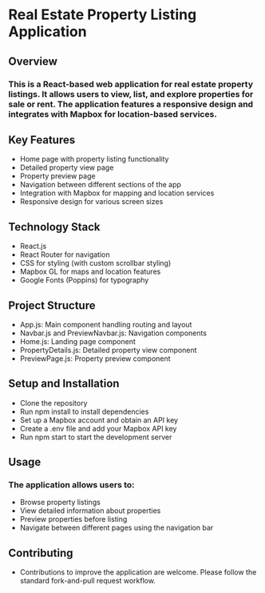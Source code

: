 # Real Estate Property Listing Application
## Overview
### This is a React-based web application for real estate property listings. It allows users to view, list, and explore properties for sale or rent. The application features a responsive design and integrates with Mapbox for location-based services.

## Key Features

- Home page with property listing functionality
- Detailed property view page
- Property preview page
- Navigation between different sections of the app
- Integration with Mapbox for mapping and location services
- Responsive design for various screen sizes

## Technology Stack

- React.js
- React Router for navigation
- CSS for styling (with custom scrollbar styling)
- Mapbox GL for maps and location features
- Google Fonts (Poppins) for typography

## Project Structure

- App.js: Main component handling routing and layout
- Navbar.js and PreviewNavbar.js: Navigation components
- Home.js: Landing page component
- PropertyDetails.js: Detailed property view component
- PreviewPage.js: Property preview component

## Setup and Installation

- Clone the repository
- Run npm install to install dependencies
- Set up a Mapbox account and obtain an API key
- Create a .env file and add your Mapbox API key
- Run npm start to start the development server

## Usage
### The application allows users to:

- Browse property listings
- View detailed information about properties
- Preview properties before listing
- Navigate between different pages using the navigation bar

## Contributing
- Contributions to improve the application are welcome. Please follow the standard fork-and-pull request workflow.
